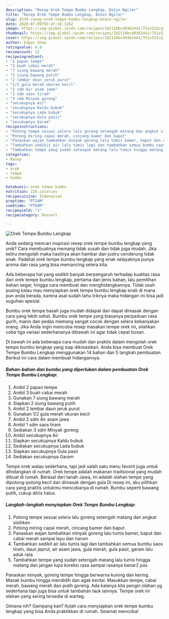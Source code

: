 ```yaml
---
description: "Resep Orek Tempe Bumbu Lengkap, Bikin Ngiler"
title: "Resep Orek Tempe Bumbu Lengkap, Bikin Ngiler"
slug: 4539-resep-orek-tempe-bumbu-lengkap-bikin-ngiler
date: 2020-07-09T03:47:33.126Z
image: https://img-global.cpcdn.com/recipes/1b2116bcd9362441/751x532cq70/orek-tempe-bumbu-lengkap-foto-resep-utama.jpg
thumbnail: https://img-global.cpcdn.com/recipes/1b2116bcd9362441/751x532cq70/orek-tempe-bumbu-lengkap-foto-resep-utama.jpg
cover: https://img-global.cpcdn.com/recipes/1b2116bcd9362441/751x532cq70/orek-tempe-bumbu-lengkap-foto-resep-utama.jpg
author: Edgar Shaw
ratingvalue: 4.8
reviewcount: 12
recipeingredient:
- "2 papan tempe"
- "3 buah cabai merah"
- "7 siung bawang merah"
- "2 siung bawang putih"
- "2 lembar daun jeruk purut"
- "1/2 gula merah ukuran kecil"
- "2 sdm Air asam jawa"
- "1 sdm saos tiram"
- "3 sdm Minyak goreng"
- "secukupnya Air"
- "secukupnya Kaldu bubuk"
- "secukupnya Lada bubuk"
- "secukupnya Gula pasir"
- "secukupnya Garam"
recipeinstructions:
- "Potong tempe sesuai selera lalu goreng setengah matang dan angkat sisihkan"
- "Potong miring capai merah, cincang bamer dan baput"
- "Panaskan wajan tambahkan minyak goreng lalu tumis bamer, baput dan cabai merah sampai layu dan harum"
- "Tambahkan sedikit air lalu tumis lagi dan tambahkan semua bumbu saos tiram, daun jeprut, air asam jawa, gula merah, gula pasir, garam lalu aduk rata"
- "Tambahkan tempe yang sudah setengah matang lalu tumis hingga matang dan jangan lupa koreksi rasa sampai rasanya benar2 pas"
categories:
- Resep
tags:
- orek
- tempe
- bumbu

katakunci: orek tempe bumbu 
nutrition: 228 calories
recipecuisine: Indonesian
preptime: "PT24M"
cooktime: "PT60M"
recipeyield: "1"
recipecategory: Dessert

---
```



![Orek Tempe Bumbu Lengkap](https://img-global.cpcdn.com/recipes/1b2116bcd9362441/751x532cq70/orek-tempe-bumbu-lengkap-foto-resep-utama.jpg)

Anda sedang mencari inspirasi resep orek tempe bumbu lengkap yang unik? Cara membuatnya memang tidak susah dan tidak juga mudah. Jika keliru mengolah maka hasilnya akan hambar dan justru cenderung tidak enak. Padahal orek tempe bumbu lengkap yang enak selayaknya punya aroma dan rasa yang bisa memancing selera kita.

Ada beberapa hal yang sedikit banyak berpengaruh terhadap kualitas rasa dari orek tempe bumbu lengkap, pertama dari jenis bahan, lalu pemilihan bahan segar, hingga cara membuat dan menghidangkannya. Tidak usah pusing kalau mau menyiapkan orek tempe bumbu lengkap enak di mana pun anda berada, karena asal sudah tahu triknya maka hidangan ini bisa jadi suguhan spesial.

Bumbu orek tempe basah juga mudah didapat dan dapat dimasak dengan cara yang lebih sehat. Bumbu orek tempe yang biasanya perpaduan rasa gurih, manis dan pedas memang sangat cocok dengan selera kebanyakan orang. Jika Anda ingin mencoba resep masakan tempe orek ini, silahkan coba tiga variasi sederhananya dibawah ini agar tidak cepat bosan.


Di bawah ini ada beberapa cara mudah dan praktis dalam mengolah orek tempe bumbu lengkap yang siap dikreasikan. Anda bisa membuat Orek Tempe Bumbu Lengkap menggunakan 14 bahan dan 5 langkah pembuatan. Berikut ini cara dalam membuat hidangannya.

<!--inarticleads1-->

##### Bahan-bahan dan bumbu yang diperlukan dalam pembuatan Orek Tempe Bumbu Lengkap:

1. Ambil 2 papan tempe
1. Ambil 3 buah cabai merah
1. Gunakan 7 siung bawang merah
1. Siapkan 2 siung bawang putih
1. Ambil 2 lembar daun jeruk purut
1. Gunakan 1/2 gula merah ukuran kecil
1. Ambil 2 sdm Air asam jawa
1. Ambil 1 sdm saos tiram
1. Sediakan 3 sdm Minyak goreng
1. Ambil secukupnya Air
1. Siapkan secukupnya Kaldu bubuk
1. Sediakan secukupnya Lada bubuk
1. Siapkan secukupnya Gula pasir
1. Sediakan secukupnya Garam


Tempe orek walau sederhana, tapi jadi salah satu menu favorit juga untuk dihidangkan di rumah. Orek tempe adalah makanan tradisional yang mudah dibuat di rumah. Berasal dari tanah Jawa, ini adalah olahan tempe yang dipotong-potong kecil dan dimasak dengan gula Di resep ini, aku pilihkan cara yang praktis untukmu mencobanya di rumah. Bumbu seperti bawang putih, cukup diiris halus. 

<!--inarticleads2-->

##### Langkah-langkah menyiapkan Orek Tempe Bumbu Lengkap:

1. Potong tempe sesuai selera lalu goreng setengah matang dan angkat sisihkan
1. Potong miring capai merah, cincang bamer dan baput
1. Panaskan wajan tambahkan minyak goreng lalu tumis bamer, baput dan cabai merah sampai layu dan harum
1. Tambahkan sedikit air lalu tumis lagi dan tambahkan semua bumbu saos tiram, daun jeprut, air asam jawa, gula merah, gula pasir, garam lalu aduk rata
1. Tambahkan tempe yang sudah setengah matang lalu tumis hingga matang dan jangan lupa koreksi rasa sampai rasanya benar2 pas


Panaskan minyak, goreng tempe hingga berwarna kuning dan kering. Masak bumbu hingga mendidih dan agak kental. Masukkan tempe, cabai merah, bawang merah dan putih goreng. Ada kalanya kita pengin olahan yg sederhana tapi juga bisa untuk tambahan lauk lainnya. Tempe orek ini olahan yang sering tersedia di warteg. 

Gimana nih? Gampang kan? Itulah cara menyiapkan orek tempe bumbu lengkap yang bisa Anda praktikkan di rumah. Selamat mencoba!
